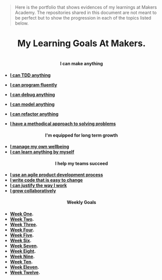 
> Here is the portfolio that shows evidences of my learnings at Makers Academy. The repositories
shared in this document are not meant to be perfect but to show the progression in each of the topics listed below.

<h1 align='center'>
My Learning Goals At Makers.
<h1>


<h4 align='center'>
 I can make anything
<h4>

- [I can TDD anything](https://github.com/SarpongAbasimi/TheMakersPort/tree/master/tddAnyThing)

- [I can program fluently]()
- [I can debug anything]()
- [I can model anything]()
- [I can refactor anything]()
- [I have a methodical approach to solving problems]()


<h4 align='center'>
I'm equipped for long term growth
<h4>

- [I manage my own wellbeing]()
- [I can learn anything by myself]()

<h4 align='center'>
I help my teams succeed
<h4>


- [I use an agile product development process]()
- [I write code that is easy to change]()
- [I can justify the way I work]()
- [I grow collaboratively]()

<h4 align='center'>
Weekly Goals
<h4>

- [Week One]().
- [Week Two]().
- [Week Three]().
- [Week Four]().
- [Week Five]().
- [Week Six]().
- [Week Seven]().
- [Week Eight]().
- [Week Nine]().
- [Week Ten]().
- [Week Eleven]().
- [Week Twelve]().


